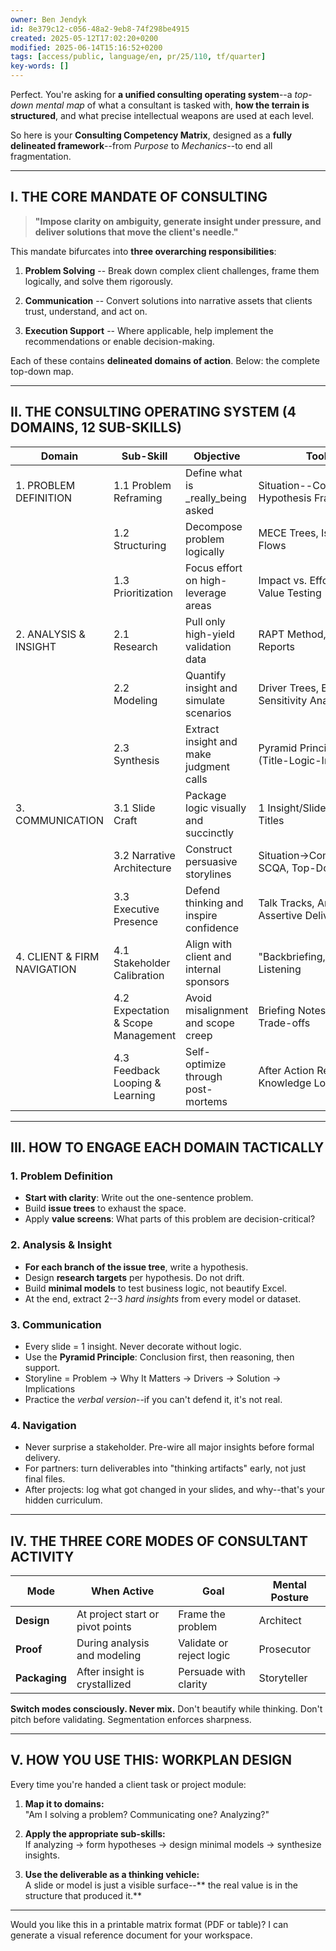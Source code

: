 ```yaml
---
owner: Ben Jendyk
id: 8e379c12-c056-48a2-9eb8-74f298be4915
created: 2025-05-12T17:02:20+0200
modified: 2025-06-14T15:16:52+0200
tags: [access/public, language/en, pr/25/110, tf/quarter]
key-words: []
---
```


Perfect. You're asking for **a unified consulting operating system**--a _top-down mental map_ of what a consultant is tasked with, **how the terrain is structured**, and what precise intellectual weapons are used at each level.

So here is your **Consulting Competency Matrix**, designed as a **fully delineated framework**--from _Purpose_ to _Mechanics_--to end all fragmentation.

* * *

## **I. THE CORE MANDATE OF CONSULTING**

> **"Impose clarity on ambiguity, generate insight under pressure, and deliver solutions that move the client's needle."**

This mandate bifurcates into **three overarching responsibilities**:

1. **Problem Solving** -- Break down complex client challenges, frame them logically, and solve them rigorously.

2. **Communication** -- Convert solutions into narrative assets that clients trust, understand, and act on.

3. **Execution Support** -- Where applicable, help implement the recommendations or enable decision-making.

Each of these contains **delineated domains of action**. Below: the complete top-down map.

* * *

## **II. THE CONSULTING OPERATING SYSTEM (4 DOMAINS, 12 SUB-SKILLS)**

| Domain | Sub-Skill | Objective | Tools / Methods | 
| ---- | ---- | ---- | ----  |
| 1. PROBLEM DEFINITION | 1.1 Problem Reframing | Define what is _really_being asked | Situation--Complication--Key Q, Hypothesis Framing | 
|  | 1.2 Structuring | Decompose problem logically | MECE Trees, Issue Trees, Logic Flows | 
|  | 1.3 Prioritization | Focus effort on high-leverage areas | Impact vs. Effort, Pareto, Hypothesis Value Testing | 
| 2. ANALYSIS & INSIGHT | 2.1 Research | Pull only high-yield validation data | RAPT Method, Benchmarks, Industry Reports | 
|  | 2.2 Modeling | Quantify insight and simulate scenarios | Driver Trees, Excel Models, Sensitivity Analysis | 
|  | 2.3 Synthesis | Extract insight and make judgment calls | Pyramid Principle, T-L-I Method (Title-Logic-Implication) | 
| 3. COMMUNICATION | 3.1 Slide Craft | Package logic visually and succinctly | 1 Insight/Slide, Storyboarding, Minto Titles | 
|  | 3.2 Narrative Architecture | Construct persuasive storylines | Situation→Complication→Resolution, SCQA, Top-Down Flow | 
|  | 3.3 Executive Presence | Defend thinking and inspire confidence | Talk Tracks, Anticipated Objections, Assertive Delivery | 
| 4. CLIENT & FIRM NAVIGATION | 4.1 Stakeholder Calibration | Align with client and internal sponsors | "Backbriefing," Pre-wiring, Client Listening | 
|  | 4.2 Expectation & Scope Management | Avoid misalignment and scope creep | Briefing Notes, Change Logs, 80/20 Trade-offs | 
|  | 4.3 Feedback Looping & Learning | Self-optimize through post-mortems | After Action Reviews, Slide Deltas, Knowledge Logs | 

* * *

## **III. HOW TO ENGAGE EACH DOMAIN TACTICALLY**

### **1. Problem Definition**

- **Start with clarity**: Write out the one-sentence problem.
- Build **issue trees** to exhaust the space.
- Apply **value screens**: What parts of this problem are decision-critical?

### **2. Analysis & Insight**

- **For each branch of the issue tree**, write a hypothesis.
- Design **research targets** per hypothesis. Do not drift.
- Build **minimal models** to test business logic, not beautify Excel.
- At the end, extract 2--3 _hard insights_ from every model or dataset.

### **3. Communication**

- Every slide = 1 insight. Never decorate without logic.
- Use the **Pyramid Principle**: Conclusion first, then reasoning, then support.
- Storyline = Problem → Why It Matters → Drivers → Solution → Implications
- Practice the _verbal version_--if you can't defend it, it's not real.

### **4. Navigation**

- Never surprise a stakeholder. Pre-wire all major insights before formal delivery.
- For partners: turn deliverables into "thinking artifacts" early, not just final files.
- After projects: log what got changed in your slides, and why--that's your hidden curriculum.
* * *

## **IV. THE THREE CORE MODES OF CONSULTANT ACTIVITY**

| Mode | When Active | Goal | Mental Posture | 
| ---- | ---- | ---- | ----  |
| **Design** | At project start or pivot points | Frame the problem | Architect | 
| **Proof** | During analysis and modeling | Validate or reject logic | Prosecutor | 
| **Packaging** | After insight is crystallized | Persuade with clarity | Storyteller | 

**Switch modes consciously. Never mix.** Don't beautify while thinking. Don't pitch before validating. Segmentation enforces sharpness.
* * *

## **V. HOW YOU USE THIS: WORKPLAN DESIGN**

Every time you're handed a client task or project module:

1. **Map it to domains:**  
"Am I solving a problem? Communicating one? Analyzing?"

2. **Apply the appropriate sub-skills:**  
If analyzing → form hypotheses → design minimal models → synthesize insights.

3. **Use the deliverable as a thinking vehicle:**  
A slide or model is just a visible surface--** the real value is in the structure that produced it.**

* * *

Would you like this in a printable matrix format (PDF or table)? I can generate a visual reference document for your workspace.